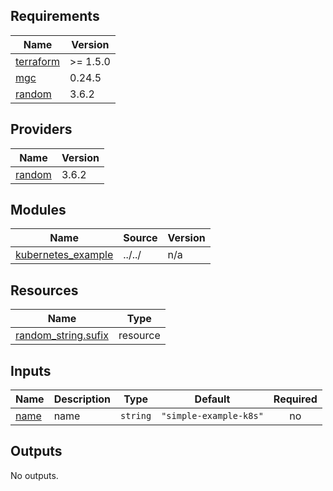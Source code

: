 ## Requirements

| Name | Version |
|------|---------|
| <a name="requirement_terraform"></a> [terraform](#requirement\_terraform) | >= 1.5.0 |
| <a name="requirement_mgc"></a> [mgc](#requirement\_mgc) | 0.24.5 |
| <a name="requirement_random"></a> [random](#requirement\_random) | 3.6.2 |

## Providers

| Name | Version |
|------|---------|
| <a name="provider_random"></a> [random](#provider\_random) | 3.6.2 |

## Modules

| Name | Source | Version |
|------|--------|---------|
| <a name="module_kubernetes_example"></a> [kubernetes\_example](#module\_kubernetes\_example) | ../../ | n/a |

## Resources

| Name | Type |
|------|------|
| [random_string.sufix](https://registry.terraform.io/providers/hashicorp/random/3.6.2/docs/resources/string) | resource |

## Inputs

| Name | Description | Type | Default | Required |
|------|-------------|------|---------|:--------:|
| <a name="input_name"></a> [name](#input\_name) | name | `string` | `"simple-example-k8s"` | no |

## Outputs

No outputs.